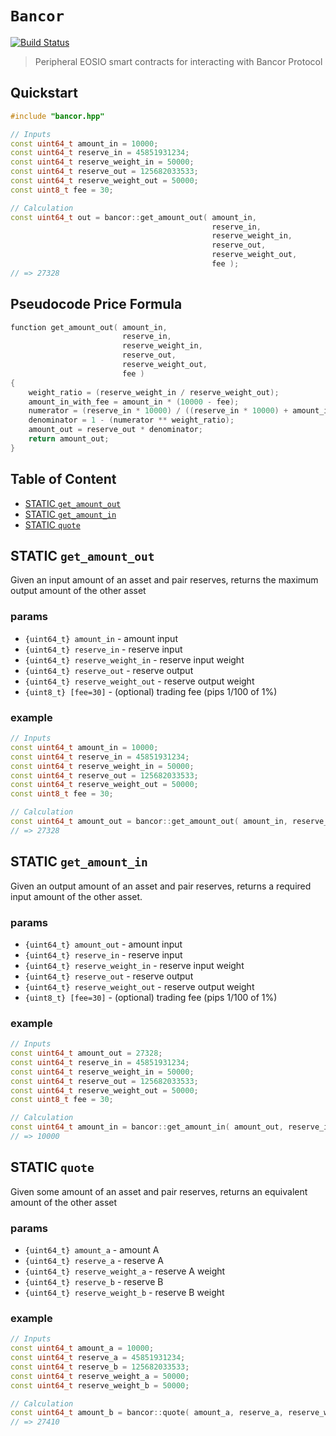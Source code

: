 # **`Bancor`**

[![Build Status](https://travis-ci.org/stableex/sx.bancor.svg?branch=main)](https://travis-ci.org/stableex/sx.bancor)

> Peripheral EOSIO smart contracts for interacting with Bancor Protocol

## Quickstart

```c++
#include "bancor.hpp"

// Inputs
const uint64_t amount_in = 10000;
const uint64_t reserve_in = 45851931234;
const uint64_t reserve_weight_in = 50000;
const uint64_t reserve_out = 125682033533;
const uint64_t reserve_weight_out = 50000;
const uint8_t fee = 30;

// Calculation
const uint64_t out = bancor::get_amount_out( amount_in,
                                             reserve_in,
                                             reserve_weight_in,
                                             reserve_out,
                                             reserve_weight_out,
                                             fee );
// => 27328
```

## Pseudocode Price Formula

```c++
function get_amount_out( amount_in,
                         reserve_in,
                         reserve_weight_in,
                         reserve_out,
                         reserve_weight_out,
                         fee )
{
    weight_ratio = (reserve_weight_in / reserve_weight_out);
    amount_in_with_fee = amount_in * (10000 - fee);
    numerator = (reserve_in * 10000) / ((reserve_in * 10000) + amount_in_with_fee)
    denominator = 1 - (numerator ** weight_ratio);
    amount_out = reserve_out * denominator;
    return amount_out;
}
```

## Table of Content

- [STATIC `get_amount_out`](#static-get_amount_out)
- [STATIC `get_amount_in`](#static-get_amount_in)
- [STATIC `quote`](#static-quote)

## STATIC `get_amount_out`

Given an input amount of an asset and pair reserves, returns the maximum output amount of the other asset

### params

- `{uint64_t} amount_in` - amount input
- `{uint64_t} reserve_in` - reserve input
- `{uint64_t} reserve_weight_in` - reserve input weight
- `{uint64_t} reserve_out` - reserve output
- `{uint64_t} reserve_weight_out` - reserve output weight
- `{uint8_t} [fee=30]` - (optional) trading fee (pips 1/100 of 1%)

### example

```c++
// Inputs
const uint64_t amount_in = 10000;
const uint64_t reserve_in = 45851931234;
const uint64_t reserve_weight_in = 50000;
const uint64_t reserve_out = 125682033533;
const uint64_t reserve_weight_out = 50000;
const uint8_t fee = 30;

// Calculation
const uint64_t amount_out = bancor::get_amount_out( amount_in, reserve_in, reserve_weight_in, reserve_out, reserve_weight_out );
// => 27328
```

## STATIC `get_amount_in`

Given an output amount of an asset and pair reserves, returns a required input amount of the other asset.

### params

- `{uint64_t} amount_out` - amount input
- `{uint64_t} reserve_in` - reserve input
- `{uint64_t} reserve_weight_in` - reserve input weight
- `{uint64_t} reserve_out` - reserve output
- `{uint64_t} reserve_weight_out` - reserve output weight
- `{uint8_t} [fee=30]` - (optional) trading fee (pips 1/100 of 1%)

### example

```c++
// Inputs
const uint64_t amount_out = 27328;
const uint64_t reserve_in = 45851931234;
const uint64_t reserve_weight_in = 50000;
const uint64_t reserve_out = 125682033533;
const uint64_t reserve_weight_out = 50000;
const uint8_t fee = 30;

// Calculation
const uint64_t amount_in = bancor::get_amount_in( amount_out, reserve_in, reserve_weight_in, reserve_out, reserve_weight_out, fee );
// => 10000
```

## STATIC `quote`

Given some amount of an asset and pair reserves, returns an equivalent amount of the other asset

### params

- `{uint64_t} amount_a` - amount A
- `{uint64_t} reserve_a` - reserve A
- `{uint64_t} reserve_weight_a` - reserve A weight
- `{uint64_t} reserve_b` - reserve B
- `{uint64_t} reserve_weight_b` - reserve B weight

### example

```c++
// Inputs
const uint64_t amount_a = 10000;
const uint64_t reserve_a = 45851931234;
const uint64_t reserve_b = 125682033533;
const uint64_t reserve_weight_a = 50000;
const uint64_t reserve_weight_b = 50000;

// Calculation
const uint64_t amount_b = bancor::quote( amount_a, reserve_a, reserve_weight_a, reserve_b, reserve_weight_b );
// => 27410
```